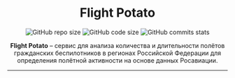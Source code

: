 <h1 align="center">Flight Potato</h1>
<div align="center">
	<img alt="GitHub repo size" src="https://img.shields.io/github/repo-size/limness/mode-float">
	<img alt="GitHub code size" src="https://img.shields.io/github/languages/code-size/limness/mode-float">
	<img alt="GitHub commits stats" src="https://img.shields.io/github/commit-activity/y/limness/mode-float">
</div>
<p align="center">
<strong>Flight Potato</strong> – сервис для анализа количества и длительности полётов гражданских беспилотников в 
регионах Российской Федерации для определения полётной активности на основе данных Росавиации.
</p>

--- 

